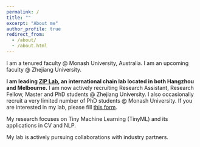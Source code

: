 ```yaml
---
permalink: /
title: ""
excerpt: "About me"
author_profile: true
redirect_from: 
  - /about/
  - /about.html
---
```


I am a tenured faculty @ Monash University, Australia. I am an upcoming faculty @ Zhejiang University. 

**I am leading [ZIP Lab](https://ziplab.github.io/), an international chain lab located in both Hangzhou and Melbourne.** I am now actively recruiting Research Assistant, Research Fellow, Master and PhD students @ Zhejiang University. I also occasionally recruit a very limited number of PhD students @ Monash University. If you are interested in my lab, please fill [this form](https://forms.gle/UoR8B19y2NsjtGRJ6). 

My research focuses on Tiny Machine Learning (TinyML) and its applications in CV and NLP. 

My lab is actively pursuing collaborations with industry partners.
